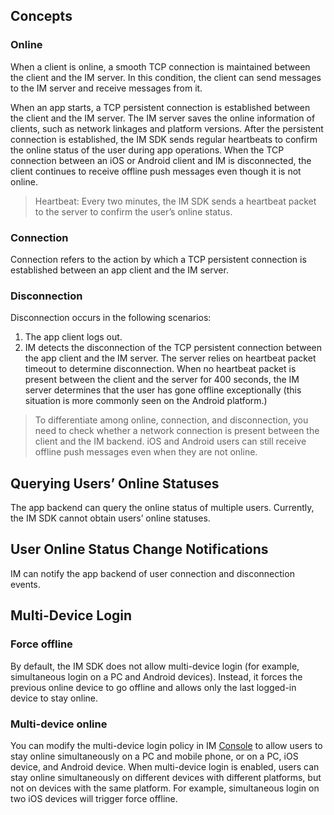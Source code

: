 ## Concepts
### Online
When a client is online, a smooth TCP connection is maintained between the client and the IM server. In this condition, the client can send messages to the IM server and receive messages from it.

When an app starts, a TCP persistent connection is established between the client and the IM server. The IM server saves the online information of clients, such as network linkages and platform versions. After the persistent connection is established, the IM SDK sends regular heartbeats to confirm the online status of the user during app operations. When the TCP connection between an iOS or Android client and IM is disconnected, the client continues to receive offline push messages even though it is not online.

>Heartbeat: Every two minutes, the IM SDK sends a heartbeat packet to the server to confirm the user’s online status.

### Connection
Connection refers to the action by which a TCP persistent connection is established between an app client and the IM server.

### Disconnection
Disconnection occurs in the following scenarios:
1. The app client logs out.
2. IM detects the disconnection of the TCP persistent connection between the app client and the IM server. The server relies on heartbeat packet timeout to determine disconnection. When no heartbeat packet is present between the client and the server for 400 seconds, the IM server determines that the user has gone offline exceptionally (this situation is more commonly seen on the Android platform.)
>To differentiate among online, connection, and disconnection, you need to check whether a network connection is present between the client and the IM backend. iOS and Android users can still receive offline push messages even when they are not online.

## Querying Users’ Online Statuses
The app backend can query the online status of multiple users. 
Currently, the IM SDK cannot obtain users’ online statuses.

## User Online Status Change Notifications
IM can notify the app backend of user connection and disconnection events. 


## Multi-Device Login
### Force offline
By default, the IM SDK does not allow multi-device login (for example, simultaneous login on a PC and Android devices). Instead, it forces the previous online device to go offline and allows only the last logged-in device to stay online. 


### Multi-device online
You can modify the multi-device login policy in IM [Console](https://console.cloud.tencent.com/im) to allow users to stay online simultaneously on a PC and mobile phone, or on a PC, iOS device, and Android device. When multi-device login is enabled, users can stay online simultaneously on different devices with different platforms, but not on devices with the same platform. For example, simultaneous login on two iOS devices will trigger force offline.
